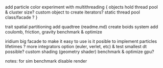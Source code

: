 add particle color
experiment with multithreading {
	objects hold thread pool & cluster size?
	custom object to create iterators?
	static thread pool class/facade ?
}

trait spatial partitioning
add quadtree (readme.md)
create boids system
add coulomb, friction, gravity
benchmark & optimize

iridium big facade to make it easy to use
is it posible to implement particles lifetimes ?
more integrators option (euler, verlet, etc) & test smallest dt possible?
custom shading (geometry shader)
benchmark & optimize gpu?

notes:
for sim benchmark disable render
